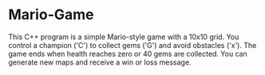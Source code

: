 # Mario-Game
This C++ program is a simple Mario-style game with a 10x10 grid. You control a champion ('C') to collect gems ('G') and avoid obstacles ('x'). The game ends when health reaches zero or 40 gems are collected. You can generate new maps and receive a win or loss message.
